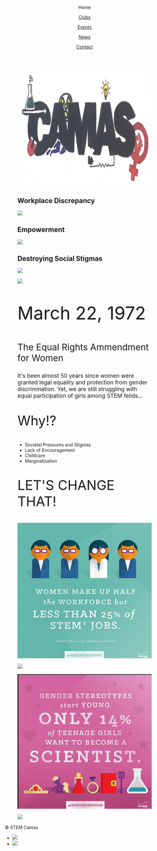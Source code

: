 <html>
<head>
  <meta charset="utf-8"/>
  <link rel="stylesheet" href="https://maxcdn.bootstrapcdn.com/bootstrap/3.3.6/css/bootstrap.min.css" integrity="sha384-1q8mTJOASx8j1Au+a5WDVnPi2lkFfwwEAa8hDDdjZlpLegxhjVME1fgjWPGmkzs7" crossorigin="anonymous">
  <link href='https://fonts.googleapis.com/css?family=Roboto:300,400,700' rel='stylesheet' type='text/css'>
  <link rel="stylesheet" type="text/css" href="main.css">
</head>
<body>
  <header class="container">
    <div class="row">
      <p class="col-sm-4">Home</p>
      <nav class="col-sm-8 text-right">
        <a href="https://aquabs.github.io/STEM-clubs/"><p>Clubs</p></a>
        <a href=" https://aquabs.github.io/STEM-events/. "><p>Events</p></a>
        <a href="https://aquabs.github.io/STEM-news/"><p>News</p></a>
        <a href=" https://aquabs.github.io/STEM-contacts/. "><p>Contact</p></a>
      </nav>
    </div>
  </header>
  <body>
  <section class="container">
    <div class="row">
      <figure class="col-sm-12">
        <img src="Camas.JPG" height="375px">
      </figure>
    </div>  
</section><section class="container">
    <div class="row">
<figure class="col-sm-4 text-center">
        <h2 class="ex1">Workplace Discrepancy</h2>
         <img src="https://americanlibrariesmagazine.org/wp-content/uploads/2017/06/saujani-reshma.jpg">

</figure>
       <figure class="col-sm-4 text-center">
         <h2 class="ex1">Empowerment</h2>
           <img src="https://knightfoundation.org/media/uploads/media_images/Girls_Who_Code.jpg">
      </figure>
       <figure class="col-sm-4 text-center">
        <h2 class="ex1">Destroying Social Stigmas</h2>
           <img src="https://3zjc852t4swp1lmezl171oga-wpengine.netdna-ssl.com/wp-content/uploads/2017/01/H1B6857-e1484172042843.jpg" class="a">
      </figure>
  </div>
    </section>
      <section class="container">
        <div class="row">
          <figure class="col-sm-6">
            <img src="https://mir-s3-cdn-cf.behance.net/project_modules/disp/8db06921474945.56301dfc4405c.png">
          </figure>
          <figure class="col-sm-6">
            <p style="font-size:400%;">March 22, 1972</p>
            <p style="font-size:200%;">The Equal Rights Ammendment for Women</p>
            <p style="font-size:125%;">   It's been almost 50 years since women were granted legal equality and protection from gender discrimination. Yet, we are still struggling with equal participation of girls among STEM feilds...</p>
            <p style="font-size: 300%;">Why!?</p>
            <ul style="font-sze: 250%;">
              <li>Societal Pressures and Stigmas</li>
              <li>Lack of Encouragement</li>
              <li>Childcare</li>
              <li>Marginalization</li>
            </ul>
            <p style="font-size:300%;"> </p>
            <p style="font-size:300%; text-center">LET'S CHANGE THAT!</p>
          </figure>
    </div>
        <section class="container">
          <div class="row">
            <figure class="col-sm-3">
                    <img src="gwcg.png">
             </figure>
             <figure class="col-sm-3">
                    <img src="https://i.pinimg.com/736x/50/70/55/50705535ce54a7405fd1ce3131bfcc94--engineering-careers-stem-careers.jpg">
             </figure>
            <figure class="col-sm-3">
                    <img src="gwca.png">
             </figure>
             <figure class="col-sm-3">
                    <img src="https://www.askideas.com/wp-content/uploads/2018/04/We-are-all-entitled-to-live-free-and-equal.-Amina-J-Mohammed.jpg">
             </figure>
          </div>
        </section>
 
  <footer class="container">
    <div class="row">
      <p class="col-sm-4">&copy; STEM Camas</p>
      <ul class="col-sm-8">
        <li class="col-sm-1">  <a href="https://www.instagram.com/girlswhocode/"><img src="https://s3.amazonaws.com/codecademy-content/projects/make-a-website/lesson-4/instagram.svg"></a> </li>
        <li class="col-sm-1"> <a href="https://sites.google.com/view/camasgirlswhocode/homeabout"><img src="https://s3.amazonaws.com/codecademy-content/projects/make-a-website/lesson-4/medium.svg"></a> </li>
      </ul>
    </div>
  </footer>
  



</body>
</html>

     




